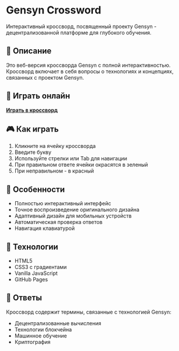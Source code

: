 # Gensyn Crossword

Интерактивный кроссворд, посвященный проекту Gensyn - децентрализованной платформе для глубокого обучения.

## 🎯 Описание

Это веб-версия кроссворда Gensyn с полной интерактивностью. Кроссворд включает в себя вопросы о технологиях и концепциях, связанных с проектом Gensyn.

## 🚀 Играть онлайн

[**Играть в кроссворд**](https://kveten02-ux.github.io/crossword-gensyn/)

## 🎮 Как играть

1. Кликните на ячейку кроссворда
2. Введите букву
3. Используйте стрелки или Tab для навигации
4. При правильном ответе ячейки окрасятся в зеленый
5. При неправильном - в красный

## 📱 Особенности

- Полностью интерактивный интерфейс
- Точное воспроизведение оригинального дизайна
- Адаптивный дизайн для мобильных устройств
- Автоматическая проверка ответов
- Навигация клавиатурой

## 🔧 Технологии

- HTML5
- CSS3 с градиентами
- Vanilla JavaScript
- GitHub Pages

## 🧩 Ответы

Кроссворд содержит термины, связанные с технологией Gensyn:
- Децентрализованные вычисления
- Технологии блокчейна
- Машинное обучение
- Криптография